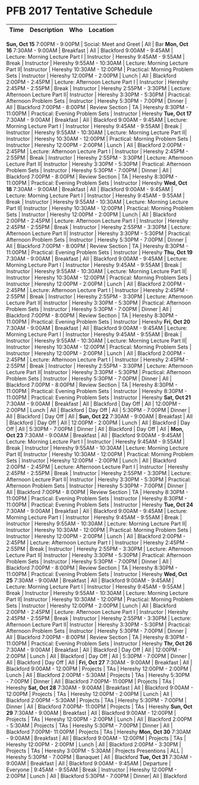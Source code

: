 PFB 2017 Tentative Schedule
==========================


 Time | Description | Who | Location  
 ---- | ----------- | --- | ---------  
 __Sun, Oct 15__
  7:00PM -  9:00PM  | Social: Meet and Greet | All | Bar 
__Mon, Oct 16__ 
  7:30AM -  9:00AM  | Breakfast | All | Blackford
  9:00AM -  9:45AM  | Lecture: Morning Lecture Part I | Instructor | Hereshy
  9:45AM -  9:55AM  | Break | Instructor | Hereshy
  9:55AM - 10:30AM  | Lecture: Morning Lecture Part II| Instructor | Hereshy
 10:30AM - 12:00PM  | Practical: Morning Problem Sets | Instructor | Hereshy
 12:00PM -  2:00PM  | Lunch | All | Blackford
  2:00PM -  2:45PM  | Lecture: Afternoon Lecture Part I | Instructor | Hereshy
  2:45PM -  2:55PM  | Break | Instructor | Hereshy
  2:55PM -  3:30PM  | Lecture: Afternoon Lecture Part II| Instructor | Hereshy
  3:30PM -  5:30PM  | Practical: Afternoon Problem Sets | Instructor | Hereshy
  5:30PM -  7:00PM  | Dinner | All | Blackford
  7:00PM -  8:00PM  | Review Section | TA | Hereshy
  8:30PM - 11:00PM  | Practical: Evening Problem Sets | Instructor | Hereshy
 __Tue, Oct 17__ 
  7:30AM -  9:00AM  | Breakfast | All | Blackford
  9:00AM -  9:45AM  | Lecture: Morning Lecture Part I | Instructor | Hereshy
  9:45AM -  9:55AM  | Break | Instructor | Hereshy
  9:55AM - 10:30AM  | Lecture: Morning Lecture Part II| Instructor | Hereshy
 10:30AM - 12:00PM  | Practical: Morning Problem Sets | Instructor | Hereshy
 12:00PM -  2:00PM  | Lunch | All | Blackford
  2:00PM -  2:45PM  | Lecture: Afternoon Lecture Part I | Instructor | Hereshy
  2:45PM -  2:55PM  | Break | Instructor | Hereshy
  2:55PM -  3:30PM  | Lecture: Afternoon Lecture Part II| Instructor | Hereshy
  3:30PM -  5:30PM  | Practical: Afternoon Problem Sets | Instructor | Hereshy
  5:30PM -  7:00PM  | Dinner | All | Blackford
  7:00PM -  8:00PM  | Review Section | TA | Hereshy
  8:30PM - 11:00PM  | Practical: Evening Problem Sets | Instructor | Hereshy
  __Wed, Oct 18__ 
  7:30AM -  9:00AM  | Breakfast | All | Blackford
  9:00AM -  9:45AM  | Lecture: Morning Lecture Part I | Instructor | Hereshy
  9:45AM -  9:55AM  | Break | Instructor | Hereshy
  9:55AM - 10:30AM  | Lecture: Morning Lecture Part II| Instructor | Hereshy
 10:30AM - 12:00PM  | Practical: Morning Problem Sets | Instructor | Hereshy
 12:00PM -  2:00PM  | Lunch | All | Blackford
  2:00PM -  2:45PM  | Lecture: Afternoon Lecture Part I | Instructor | Hereshy
  2:45PM -  2:55PM  | Break | Instructor | Hereshy
  2:55PM -  3:30PM  | Lecture: Afternoon Lecture Part II| Instructor | Hereshy
  3:30PM -  5:30PM  | Practical: Afternoon Problem Sets | Instructor | Hereshy
  5:30PM -  7:00PM  | Dinner | All | Blackford
  7:00PM -  8:00PM  | Review Section | TA | Hereshy
  8:30PM - 11:00PM  | Practical: Evening Problem Sets | Instructor | Hereshy
    __Thu, Oct 19__ 
  7:30AM -  9:00AM  | Breakfast | All | Blackford
  9:00AM -  9:45AM  | Lecture: Morning Lecture Part I | Instructor | Hereshy
  9:45AM -  9:55AM  | Break | Instructor | Hereshy
  9:55AM - 10:30AM  | Lecture: Morning Lecture Part II| Instructor | Hereshy
 10:30AM - 12:00PM  | Practical: Morning Problem Sets | Instructor | Hereshy
 12:00PM -  2:00PM  | Lunch | All | Blackford
  2:00PM -  2:45PM  | Lecture: Afternoon Lecture Part I | Instructor | Hereshy
  2:45PM -  2:55PM  | Break | Instructor | Hereshy
  2:55PM -  3:30PM  | Lecture: Afternoon Lecture Part II| Instructor | Hereshy
  3:30PM -  5:30PM  | Practical: Afternoon Problem Sets | Instructor | Hereshy
  5:30PM -  7:00PM  | Dinner | All | Blackford
  7:00PM -  8:00PM  | Review Section | TA | Hereshy
  8:30PM - 11:00PM  | Practical: Evening Problem Sets | Instructor | Hereshy
    __Fri, Oct 20__ 
  7:30AM -  9:00AM  | Breakfast | All | Blackford
  9:00AM -  9:45AM  | Lecture: Morning Lecture Part I | Instructor | Hereshy
  9:45AM -  9:55AM  | Break | Instructor | Hereshy
  9:55AM - 10:30AM  | Lecture: Morning Lecture Part II| Instructor | Hereshy
 10:30AM - 12:00PM  | Practical: Morning Problem Sets | Instructor | Hereshy
 12:00PM -  2:00PM  | Lunch | All | Blackford
  2:00PM -  2:45PM  | Lecture: Afternoon Lecture Part I | Instructor | Hereshy
  2:45PM -  2:55PM  | Break | Instructor | Hereshy
  2:55PM -  3:30PM  | Lecture: Afternoon Lecture Part II| Instructor | Hereshy
  3:30PM -  5:30PM  | Practical: Afternoon Problem Sets | Instructor | Hereshy
  5:30PM -  7:00PM  | Dinner | All | Blackford
  7:00PM -  8:00PM  | Review Section | TA | Hereshy
  8:30PM - 11:00PM  | Practical: Evening Problem Sets | Instructor | Hereshy
    8:30PM - 11:00PM  | Practical: Evening Problem Sets | Instructor | Hereshy
    __Sat, Oct 21__ 
    7:30AM -  9:00AM  | Breakfast | All | Blackford
                      | Day Off | All | 
 12:00PM -  2:00PM  | Lunch | All | Blackford
                      | Day Off | All | 
  5:30PM -  7:00PM  | Dinner | All | Blackford
                       | Day Off | All | 
    __Sun, Oct 22__ 
    7:30AM -  9:00AM  | Breakfast | All | Blackford
                      | Day Off | All | 
 12:00PM -  2:00PM  | Lunch | All | Blackford
                      | Day Off | All | 
  5:30PM -  7:00PM  | Dinner | All | Blackford
                       | Day Off | All | 
  __Mon, Oct 23__ 
  7:30AM -  9:00AM  | Breakfast | All | Blackford
  9:00AM -  9:45AM  | Lecture: Morning Lecture Part I | Instructor | Hereshy
  9:45AM -  9:55AM  | Break | Instructor | Hereshy
  9:55AM - 10:30AM  | Lecture: Morning Lecture Part II| Instructor | Hereshy
 10:30AM - 12:00PM  | Practical: Morning Problem Sets | Instructor | Hereshy
 12:00PM -  2:00PM  | Lunch | All | Blackford
  2:00PM -  2:45PM  | Lecture: Afternoon Lecture Part I | Instructor | Hereshy
  2:45PM -  2:55PM  | Break | Instructor | Hereshy
  2:55PM -  3:30PM  | Lecture: Afternoon Lecture Part II| Instructor | Hereshy
  3:30PM -  5:30PM  | Practical: Afternoon Problem Sets | Instructor | Hereshy
  5:30PM -  7:00PM  | Dinner | All | Blackford
  7:00PM -  8:00PM  | Review Section | TA | Hereshy
  8:30PM - 11:00PM  | Practical: Evening Problem Sets | Instructor | Hereshy
    8:30PM - 11:00PM  | Practical: Evening Problem Sets | Instructor | Hereshy
  __Tue, Oct 24__ 
  7:30AM -  9:00AM  | Breakfast | All | Blackford
  9:00AM -  9:45AM  | Lecture: Morning Lecture Part I | Instructor | Hereshy
  9:45AM -  9:55AM  | Break | Instructor | Hereshy
  9:55AM - 10:30AM  | Lecture: Morning Lecture Part II| Instructor | Hereshy
 10:30AM - 12:00PM  | Practical: Morning Problem Sets | Instructor | Hereshy
 12:00PM -  2:00PM  | Lunch | All | Blackford
  2:00PM -  2:45PM  | Lecture: Afternoon Lecture Part I | Instructor | Hereshy
  2:45PM -  2:55PM  | Break | Instructor | Hereshy
  2:55PM -  3:30PM  | Lecture: Afternoon Lecture Part II| Instructor | Hereshy
  3:30PM -  5:30PM  | Practical: Afternoon Problem Sets | Instructor | Hereshy
  5:30PM -  7:00PM  | Dinner | All | Blackford
  7:00PM -  8:00PM  | Review Section | TA | Hereshy
  8:30PM - 11:00PM  | Practical: Evening Problem Sets | Instructor | Hereshy
    __Wed, Oct 25__ 
  7:30AM -  9:00AM  | Breakfast | All | Blackford
  9:00AM -  9:45AM  | Lecture: Morning Lecture Part I | Instructor | Hereshy
  9:45AM -  9:55AM  | Break | Instructor | Hereshy
  9:55AM - 10:30AM  | Lecture: Morning Lecture Part II| Instructor | Hereshy
 10:30AM - 12:00PM  | Practical: Morning Problem Sets | Instructor | Hereshy
 12:00PM -  2:00PM  | Lunch | All | Blackford
  2:00PM -  2:45PM  | Lecture: Afternoon Lecture Part I | Instructor | Hereshy
  2:45PM -  2:55PM  | Break | Instructor | Hereshy
  2:55PM -  3:30PM  | Lecture: Afternoon Lecture Part II| Instructor | Hereshy
  3:30PM -  5:30PM  | Practical: Afternoon Problem Sets | Instructor | Hereshy
  5:30PM -  7:00PM  | Dinner | All | Blackford
  7:00PM -  8:00PM  | Review Section | TA | Hereshy
  8:30PM - 11:00PM  | Practical: Evening Problem Sets | Instructor | Hereshy
  __Thr, Oct 26__ 
    7:30AM -  9:00AM  | Breakfast | All | Blackford
                      | Day Off | All | 
 12:00PM -  2:00PM  | Lunch | All | Blackford
                      | Day Off | All | 
  5:30PM -  7:00PM  | Dinner | All | Blackford
                       | Day Off | All | 
  __Fri, Oct 27__ 
  7:30AM -  9:00AM  | Breakfast | All | Blackford
  9:00AM -  12:00PM  | Projects | TAs | Hereshy
 12:00PM -  2:00PM  | Lunch | All | Blackford
  2:00PM -  5:30AM  | Projects | TAs | Hereshy
  5:30PM -  7:00PM  | Dinner | All | Blackford
   7:00PM-  11:00PM  | Projects | TAs | Hereshy
  __Sat, Oct 28__ 
  7:30AM -  9:00AM  | Breakfast | All | Blackford
  9:00AM -  12:00PM  | Projects | TAs | Hereshy
 12:00PM -  2:00PM  | Lunch | All | Blackford
  2:00PM -  5:30AM  | Projects | TAs | Hereshy
  5:30PM -  7:00PM  | Dinner | All | Blackford
   7:00PM-  11:00PM  | Projects | TAs | Hereshy
  __Sun, Oct 29__ 
  7:30AM -  9:00AM  | Breakfast | All | Blackford
  9:00AM -  12:00PM  | Projects | TAs | Hereshy
 12:00PM -  2:00PM  | Lunch | All | Blackford
  2:00PM -  5:30AM  | Projects | TAs | Hereshy
  5:30PM -  7:00PM  | Dinner | All | Blackford
   7:00PM-  11:00PM  | Projects | TAs | Hereshy
  __Mon, Oct 30__ 
  7:30AM -  9:00AM  | Breakfast | All | Blackford
  9:00AM -  12:00PM  | Projects | TAs | Hereshy
 12:00PM -  2:00PM  | Lunch | All | Blackford
  2:00PM -  3:30PM  | Projects | TAs | Hereshy
  3:00PM -  5:30AM  | Projects Presentions | ALL | Hereshy
  5:30PM -  7:00PM  | Banaquet | All | Blackford
  __Tue, Oct 31__ 
  7:30AM -  9:00AM  | Breakfast | All | Blackford
  9:00AM -  9:45AM  | Departure | Everyone | 
  9:45AM -  9:55AM  | Break | Instructor | Hereshy
 12:00PM -  2:00PM  | Lunch | All | Blackford
  5:30PM -  7:00PM  | Dinner| All | Blackford

